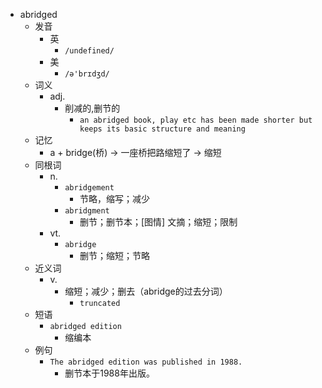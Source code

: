 - abridged
  - 发音
    - 英
      - `/undefined/`
    - 美
      - `/ə'brɪdʒd/`
  - 词义
    - adj.
      - 削减的,删节的
        - `an abridged book, play etc has been made shorter but keeps its basic structure and meaning`
  - 记忆
    - a + bridge(桥) → 一座桥把路缩短了 → 缩短
  - 同根词
    - n.
      - `abridgement`
        - 节略，缩写；减少
      - `abridgment`
        - 删节；删节本；[图情] 文摘；缩短；限制
    - vt.
      - `abridge`
        - 删节；缩短；节略
  - 近义词
    - v.
      - 缩短；减少；删去（abridge的过去分词）
        - `truncated`
  - 短语
    - `abridged edition`
      - 缩编本 
  - 例句
    - `The abridged edition was published in 1988.`
      - 删节本于1988年出版。


